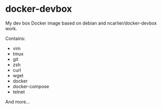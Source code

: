 docker-devbox
=============

My dev box Docker image based on debian and ncarlier/docker-devbox work.

Contains:

* vim
* tmux
* git
* zsh
* curl
* wget
* docker
* docker-compose
* telnet

And more...
